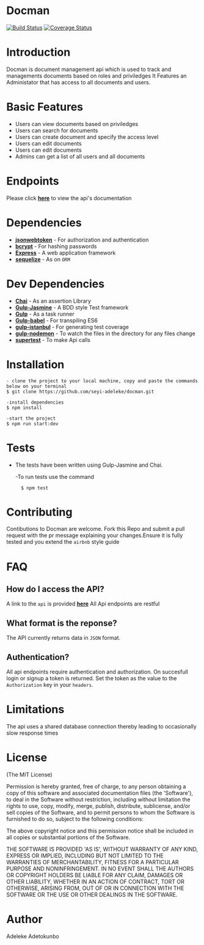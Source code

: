# Docman
[![Build Status](https://travis-ci.org/seyi-adeleke/Docman.svg?branch=staging)](https://travis-ci.org/seyi-adeleke/Docman)
[![Coverage Status](https://coveralls.io/repos/github/seyi-adeleke/Docman/badge.svg?branch=staging)](https://coveralls.io/github/seyi-adeleke/Docman?branch=staging)

# Introduction
Docman is document management api which is used to track and managements documents based on roles and priviledges
It Features an Administator that has access to all documents and users.

# Basic Features
<ul>
<li>Users can view documents based on priviledges</li>
<li>Users can search for documents </li>
<li>Users can create document and specify the access level</li>
<li>Users can edit documents</li>
<li>Users can edit documents </li>
<li>Admins can get a list of all users and all documents </li>
</ul>

# Endpoints
Please click **[here](https://docman-cp2-staging.herokuapp.com)** to view the api's documentation

# Dependencies
*  **[jsonwebtoken](https://www.npmjs.com/package/jsonwebtoken)** - For authorization and authentication
*  **[bcrypt](https://www.npmjs.com/package/bcrypt)** - For hashing passwords
*  **[Express](https://expressjs.com/)** - A web application framework
*  **[sequelize](https://www.npmjs.com/package/sequelize)** - As on `ORM`

# Dev Dependencies
*  **[Chai](https://www.npmjs.com/package/chai)** - As an assertion Library
*  **[Gulp-Jasmine](https://www.npmjs.com/package/gulp-jasmine)** - A BDD style Test framework
*  **[Gulp](https://www.npmjs.com/package/gulp)** - As a task runner
*  **[Gulp-babel](https://www.npmjs.com/package/gulp-babel)** - For transpiling ES6
*  **[gulp-istanbul](https://www.npmjs.com/package/gulp-istanbul)** - For generating test coverage
* **[gulp-nodemon](https://www.npmjs.com/package/gulp-nodemon)** - To watch the files in the directory for any files change
* **[supertest](https://www.npmjs.com/package/supertest)** - To make Api calls


# Installation

    - clone the project to your local machine, copy and paste the commands below on your terminal
    $ git clone https://github.com/seyi-adeleke/docman.git

    -install dependencies 
    $ npm install

    -start the project
    $ npm run start:dev


# Tests
*  The tests have been written using Gulp-Jasmine and Chai.

     -To run tests use the command

         $ npm test

# Contributing
Contibutions to Docman are welcome. Fork this Repo and submit a pull request with the pr message explaining your changes.Ensure it is fully tested and you extend the `airbnb` style guide

# FAQ


## How do I access the API?
A link to the `api` is provided **[here](https://docman-cp2-staging.herokuapp.com/api/v1)** 
All Api endpoints are restful

## What format is the reponse?

The API currently returns data in `JSON` format.

## Authentication?
All api endpoints require authentication and authorization. On succesfull login or signup a token is returned. Set the token as the value to the `Authorization` key in your `headers`.

# Limitations
The api uses a shared database connection thereby leading to occasionally slow response times

# License

(The MIT License)

Permission is hereby granted, free of charge, to any person obtaining
a copy of this software and associated documentation files (the
'Software'), to deal in the Software without restriction, including
without limitation the rights to use, copy, modify, merge, publish,
distribute, sublicense, and/or sell copies of the Software, and to
permit persons to whom the Software is furnished to do so, subject to
the following conditions:

The above copyright notice and this permission notice shall be
included in all copies or substantial portions of the Software.

THE SOFTWARE IS PROVIDED 'AS IS', WITHOUT WARRANTY OF ANY KIND,
EXPRESS OR IMPLIED, INCLUDING BUT NOT LIMITED TO THE WARRANTIES OF
MERCHANTABILITY, FITNESS FOR A PARTICULAR PURPOSE AND NONINFRINGEMENT.
IN NO EVENT SHALL THE AUTHORS OR COPYRIGHT HOLDERS BE LIABLE FOR ANY
CLAIM, DAMAGES OR OTHER LIABILITY, WHETHER IN AN ACTION OF CONTRACT,
TORT OR OTHERWISE, ARISING FROM, OUT OF OR IN CONNECTION WITH THE
SOFTWARE OR THE USE OR OTHER DEALINGS IN THE SOFTWARE.

# Author
Adeleke Adetokunbo